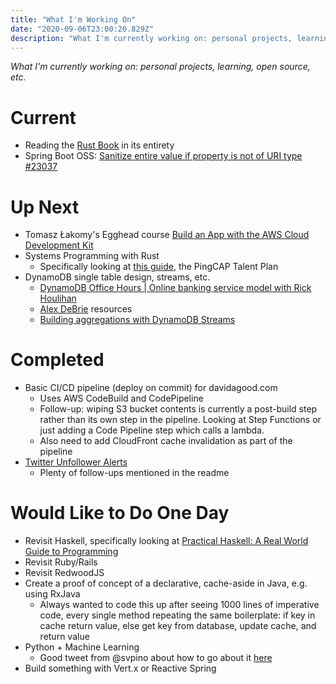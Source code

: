 ```yaml
---
title: "What I'm Working On"
date: "2020-09-06T23:00:20.829Z"
description: "What I'm currently working on: personal projects, learning, open source, etc."
---
```


_What I'm currently working on: personal projects, learning, open source, etc._

# Current

- Reading the [Rust Book](https://doc.rust-lang.org/book/) in its entirety
- Spring Boot OSS: [Sanitize entire value if property is not of URI type #23037](https://github.com/spring-projects/spring-boot/issues/23037)

# Up Next

- Tomasz Łakomy's Egghead course [Build an App with the AWS Cloud Development Kit](https://egghead.io/courses/build-an-app-with-the-aws-cloud-development-kit)
- Systems Programming with Rust
    - Specifically looking at [this guide](https://github.com/pingcap/talent-plan), the PingCAP Talent Plan
- DynamoDB single table design, streams, etc.
    - [DynamoDB Office Hours | Online banking service model with Rick Houlihan](https://www.twitch.tv/videos/689452191)
    - [Alex DeBrie](https://www.alexdebrie.com/) resources
    - [Building aggregations with DynamoDB Streams](https://acloudguru.com/blog/engineering/building-aggregations-with-dynamodb-streams)

# Completed

- Basic CI/CD pipeline (deploy on commit) for davidagood.com
    - Uses AWS CodeBuild and CodePipeline
    - Follow-up: wiping S3 bucket contents is currently a post-build step
       rather than its own step in the pipeline. Looking at Step Functions or just adding a Code Pipeline
      step which calls a lambda.
    - Also need to add CloudFront cache invalidation as part of the pipeline
- [Twitter Unfollower Alerts](https://github.com/helloworldless/twitter-unfollower-alerts)
    - Plenty of follow-ups mentioned in the readme
    
    
# Would Like to Do One Day

- Revisit Haskell, specifically looking at [Practical Haskell: A Real World Guide to Programming](https://www.apress.com/gp/book/9781484244791)
- Revisit Ruby/Rails
- Revisit RedwoodJS
- Create a proof of concept of a declarative, cache-aside in Java, e.g. using RxJava
    - Always wanted to code this up after seeing 1000 lines of imperative code, every single method repeating the same boilerplate: if key in cache return value, else get key from database, update cache, and return value
- Python + Machine Learning
    - Good tweet from @svpino about how to go about it [here](https://twitter.com/svpino/status/1302107301424369664?s=20)
- Build something with Vert.x or Reactive Spring
